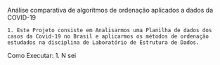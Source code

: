 
Análise comparativa de algoritmos de ordenação aplicados a dados da COVID-19

	1. Este Projeto consiste em Analisarmos uma Planilha de dados dos casos da Covid-19 no Brasil e aplicarmos os métodos de ordenação estudados na disciplina de Laboratório de Estrutura de Dados. 

Como Executar:
	1. N sei 
